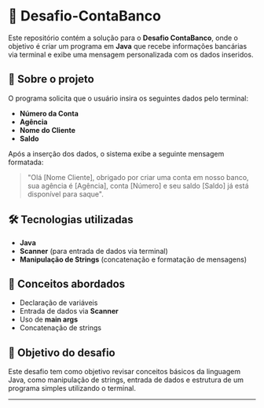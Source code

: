 # 🏦 Desafio-ContaBanco  

Este repositório contém a solução para o **Desafio ContaBanco**, onde o objetivo é criar um programa em **Java** que recebe informações bancárias via terminal e exibe uma mensagem personalizada com os dados inseridos.  

## 🚀 Sobre o projeto  

O programa solicita que o usuário insira os seguintes dados pelo terminal:  

- **Número da Conta** 
- **Agência**
- **Nome do Cliente**
- **Saldo**

Após a inserção dos dados, o sistema exibe a seguinte mensagem formatada:  

> "Olá [Nome Cliente], obrigado por criar uma conta em nosso banco, sua agência é [Agência], conta [Número] e seu saldo [Saldo] já está disponível para saque".  

## 🛠️ Tecnologias utilizadas  

- **Java**  
- **Scanner** (para entrada de dados via terminal)  
- **Manipulação de Strings** (concatenação e formatação de mensagens)  

## 📌 Conceitos abordados  

- Declaração de variáveis  
- Entrada de dados via **Scanner**  
- Uso de **main args**  
- Concatenação de strings  

## 🎯 Objetivo do desafio  

Este desafio tem como objetivo revisar conceitos básicos da linguagem Java, como manipulação de strings, entrada de dados e estrutura de um programa simples utilizando o terminal.  

---
